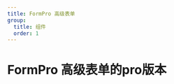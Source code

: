 ```yaml
---
title: FormPro 高级表单
group:
  title: 组件
  order: 1
---
```


# FormPro 高级表单的pro版本

<code src="./demo/customForm.tsx"></code>

<API id="FormPro"></API>
